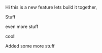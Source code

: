 Hi this is a new feature lets build it together,

Stuff

even more stuff

cool! 

Added some more stuff 